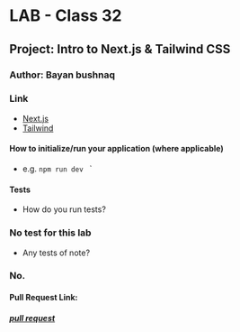 # LAB - Class 32

## Project: Intro to Next.js & Tailwind CSS

### Author: Bayan bushnaq



### Link
- [Next.js](https://nextjs.org/)
- [Tailwind](https://tailwindcss.com/docs/utility-first)



#### How to initialize/run your application (where applicable)

- e.g. `npm run dev `
`



#### Tests

- How do you run tests?
### No test for this lab
- Any tests of note?
### No.


#### Pull Request Link:
##### [pull request](https://github.com/BayanBushnaq/cookie-stand-admin/pull/3)
